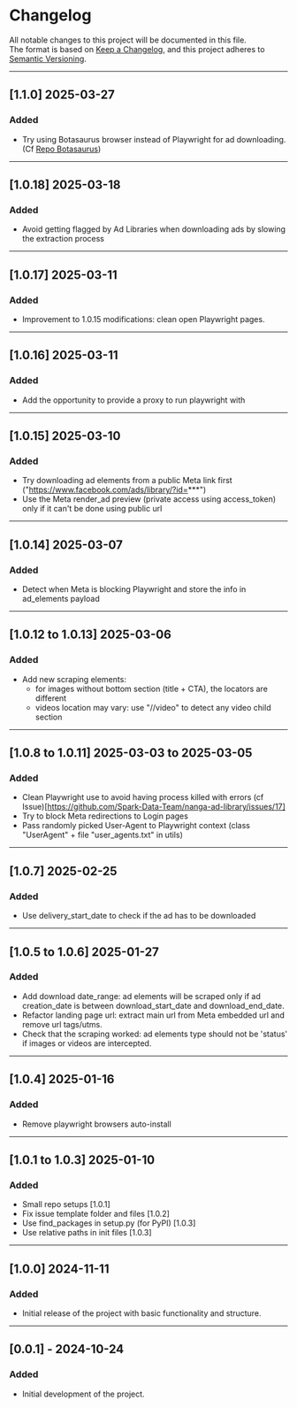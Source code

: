# Changelog

All notable changes to this project will be documented in this file.  
The format is based on [Keep a Changelog](https://keepachangelog.com/en/1.0.0/), and this project adheres to [Semantic Versioning](https://semver.org/).

[//]: # (## [Unreleased])

[//]: # (### Added)

[//]: # (- Description of any new feature or functionality added to the project.)

[//]: # ()
[//]: # (### Changed)

[//]: # (- Description of changes or improvements made to existing features.)

[//]: # ()
[//]: # (### Fixed)

[//]: # (- Description of bugs or issues that have been fixed.)

[//]: # ()
[//]: # (### Deprecated)

[//]: # (- Description of features that are no longer recommended for use and may be removed in future versions.)

[//]: # ()
[//]: # (### Removed)

[//]: # (- Description of any features that were removed from the project.)

[//]: # ()
[//]: # (### Security)

[//]: # (- Description of any security issues that were addressed.)
---

## [1.1.0] 2025-03-27
### Added
- Try using Botasaurus browser instead of Playwright for ad downloading. (Cf [Repo Botasaurus](https://github.com/omkarcloud/botasaurus/tree/70a67abcead7b39cba32e947240d30aaafa704b2))

---

## [1.0.18] 2025-03-18
### Added
- Avoid getting flagged by Ad Libraries when downloading ads by slowing the extraction process

---

## [1.0.17] 2025-03-11
### Added
- Improvement to 1.0.15 modifications: clean open Playwright pages.

---

## [1.0.16] 2025-03-11
### Added
- Add the opportunity to provide a proxy to run playwright with

---

## [1.0.15] 2025-03-10
### Added
- Try downloading ad elements from a public Meta link first ("https://www.facebook.com/ads/library/?id=***")
- Use the Meta render_ad preview (private access using access_token) only if it can't be done using public url

---

## [1.0.14] 2025-03-07
### Added
- Detect when Meta is blocking Playwright and store the info in ad_elements payload

---

## [1.0.12 to 1.0.13] 2025-03-06
### Added
- Add new scraping elements:
  - for images without bottom section (title + CTA), the locators are different
  - videos location may vary: use "//video" to detect any video child section 

---

## [1.0.8 to 1.0.11] 2025-03-03 to 2025-03-05
### Added
- Clean Playwright use to avoid having process killed with errors (cf Issue)[https://github.com/Spark-Data-Team/nanga-ad-library/issues/17]
- Try to block Meta redirections to Login pages
- Pass randomly picked User-Agent to Playwright context (class "UserAgent" + file "user_agents.txt" in utils)

---

## [1.0.7] 2025-02-25
### Added
- Use delivery_start_date to check if the ad has to be downloaded

---

## [1.0.5 to 1.0.6] 2025-01-27
### Added
- Add download date_range:
  ad elements will be scraped only if ad creation_date is between download_start_date and download_end_date.
- Refactor landing page url:
  extract main url from Meta embedded url and remove url tags/utms.
- Check that the scraping worked:
  ad elements type should not be 'status' if images or videos are intercepted.

---

## [1.0.4] 2025-01-16
### Added
- Remove playwright browsers auto-install

---

## [1.0.1 to 1.0.3] 2025-01-10
### Added
- Small repo setups [1.0.1]
- Fix issue template folder and files [1.0.2]
- Use find_packages in setup.py (for PyPI) [1.0.3]
- Use relative paths in init files [1.0.3]

---

## [1.0.0] 2024-11-11
### Added
- Initial release of the project with basic functionality and structure.

---

## [0.0.1] - 2024-10-24
### Added
- Initial development of the project.
